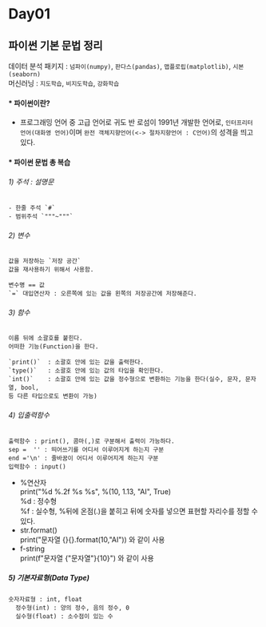 # Day01  

## 파이썬 기본 문법 정리  
데이터 분석 패키지 : `넘파이(numpy)`, `판다스(pandas)`, `맵플로립(matplotlib)`, `시본(seaborn)`  
머신러닝 : `지도학습`, `비지도학습`, `강화학습`  

#### * 파이썬이란?  
- 프로그래밍 언어 중 고급 언어로 귀도 반 로섬이 1991년 개발한 언어로, `인터프리터 언어(대화영 언어)`이며 `완전 객체지향언어(<-> 절차지향언어 : C언어)`의 성격을 띄고 있다.  

#### * 파이썬 문법 총 복습  
  ###### 1) 주석 : 설명문  
    - 한줄 주석 `#`  
    - 범위주석 `"""~"""`  

  ###### 2) 변수  
    값을 저장하는 `저장 공간`  
    값을 재사용하기 위해서 사용함.  

    변수명 == 값  
    `=` 대입연산자 : 오른쪽에 있는 값을 왼쪽의 저장공간에 저장해준다.  

  ###### 3) 함수  
    이름 뒤에 소괄호를 붙힌다.  
    어떠한 기능(Function)을 한다.  

    `print()`  : 소괄호 안에 있는 값을 출력한다.  
    `type()`   : 소괄호 안에 있는 값의 타입을 확인한다.  
    `int()`    : 소괄호 안에 있는 값을 정수형으로 변환하는 기능을 한다(실수, 문자, 문자열, bool, 
    등 다른 타입으로도 변환이 가능)  

  ###### 4) 입출력함수  
    출력함수 : print(), 콤마(,)로 구분해서 출력이 가능하다.  
    sep =  '' : 띄어쓰기를 어디서 이루어지게 하는지 구분  
    end ='\n' : 줄바꿈이 어디서 이루어지게 하는지 구분  
    입력함수 : input()  
  - %연산자  
    print("%d %.2f %s %s", %(10, 1.13, "AI", True)  
    %d : 정수형  
    %f : 실수형, %뒤에 온점(.)을 붙히고 뒤에 숫자를 넣으면 표현할 자리수를 정할 수 있다.  
  - str.format()  
    print("문자열 {}{}.format(10,"AI")) 와 같이 사용  
  - f-string  
    print(f"문자열 {"문자열"}{10}") 와 같이 사용  

  ##### 5) 기본자료형(Data Type)  
    숫자자료형 : int, float  
      정수형(int) : 양의 정수, 음의 정수, 0  
      실수형(float) : 소수점이 있는 수  
